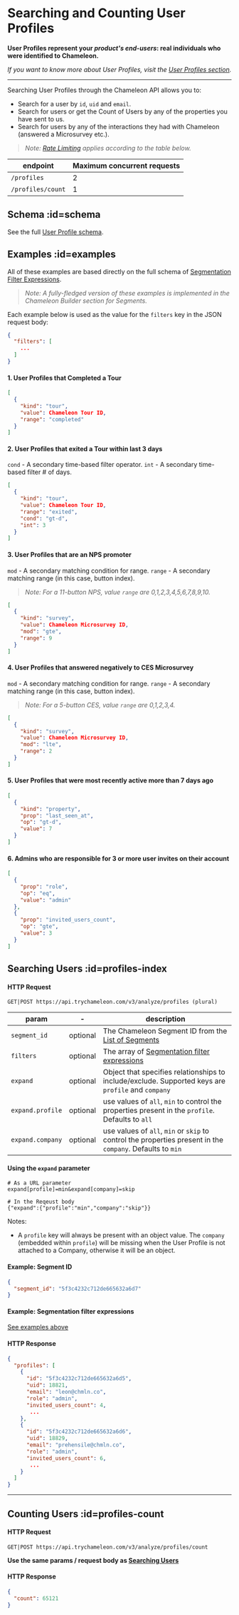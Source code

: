 # Searching and Counting User Profiles

**User Profiles represent your *product's end-users*: real individuals who were identified to Chameleon.** 

*If you want to know more about User Profiles, visit the [User Profiles section](apis/profiles.md).*

------



Searching User Profiles through the Chameleon API allows you to:

 - Search for a user by `id`, `uid` and `email`.
 - Search for users or get the Count of Users by any of the properties you have sent to us.
 - Search for users by any of the interactions they had with Chameleon (answered a Microsurvey etc.).

   

> *Note: [Rate Limiting](concepts/rate-limiting.md) applies according to the table below.*

| endpoint          | Maximum concurrent requests |
| ----------------- | --------------------------- |
| `/profiles`       | 2                           |
| `/profiles/count` | 1                           |



## Schema :id=schema

See the full [User Profile schema](apis/profiles.md?id=schema).


## Examples :id=examples

All of these examples are based directly on the full schema of [Segmentation Filter Expressions](concepts/filters.md).

> *Note: A fully-fledged version of these examples is implemented in the Chameleon Builder section for Segments.*

Each example below is used as the value for the `filters` key in the JSON request body:

```json
{
  "filters": [
    ...
  ]
}
```

#### 1. User Profiles that Completed a Tour

```json
[
  {
    "kind": "tour",
    "value": Chameleon Tour ID,
    "range": "completed"
  }
]
```



#### 2. User Profiles that exited a Tour within last 3 days

`cond` - A secondary time-based filter operator.
`int` - A secondary time-based filter # of days.

```json
[
  {
    "kind": "tour",
    "value": Chameleon Tour ID,
    "range": "exited",
    "cond": "gt-d",
    "int": 3
  }
]
```



#### 3. User Profiles that are an NPS promoter

`mod` - A secondary matching condition for range.
`range` - A secondary matching range (in this case, button index).

> *Note: For a 11-button NPS, value `range` are 0,1,2,3,4,5,6,7,8,9,10.*

```json
[
  {
    "kind": "survey",
    "value": Chameleon Microsurvey ID,
    "mod": "gte",
    "range": 9
  }
]
```



#### 4. User Profiles that answered negatively to CES Microsurvey

`mod` - A secondary matching condition for range.
`range` - A secondary matching range (in this case, button index).

> *Note: For a 5-button CES, value `range` are 0,1,2,3,4.*

```json
[
  {
    "kind": "survey",
    "value": Chameleon Microsurvey ID,
    "mod": "lte",
    "range": 2
  }
]
```



#### 5. User Profiles that were most recently active more than 7 days ago

```json
[
  {
    "kind": "property",
    "prop": "last_seen_at",
    "op": "gt-d",
    "value": 7
  }
]
```



#### 6. Admins who are responsible for 3 or more user invites on their account

```json
[
  {
    "prop": "role",
    "op": "eq",
    "value": "admin"
  },
  {
    "prop": "invited_users_count",
    "op": "gte",
    "value": 3 
  }
]
```



## Searching Users :id=profiles-index

#### HTTP Request

```
GET|POST https://api.trychameleon.com/v3/analyze/profiles (plural)
```

| param      | -        | description                                                  |
| ---------- | -------- | ------------------------------------------------------------ |
| `segment_id` | optional | The Chameleon Segment ID from the [List of Segments](apis/segments.md) |
| `filters`    | optional | The array of [Segmentation filter expressions](concepts/filters.md) |
| `expand`         | optional | Object that specifies relationships to include/exclude. Supported keys are `profile` and `company`      |
| `expand.profile` | optional | use values of `all`, `min` to control the properties present in the `profile`. Defaults to `all` |
| `expand.company` | optional | use values of `all`, `min` or `skip` to control the properties present in the `company`. Defaults to `min` |

#### Using the `expand` parameter

```
# As a URL parameter
expand[profile]=min&expand[company]=skip

# In the Reqeust body
{"expand":{"profile":"min","company":"skip"}}
```

Notes:
- A `profile` key will always be present with an object value. The `company` (embedded within `profile`) will be missing when the User Profile is not attached to a Company, otherwise it will be an object.

#### Example: Segment ID

```json
{
  "segment_id": "5f3c4232c712de665632a6d7"
}
```

#### Example: Segmentation filter expressions

[See examples above](api/profiles-search.md?id=examples)



#### HTTP Response

```json
{
  "profiles": [
    {
      "id": "5f3c4232c712de665632a6d5",
      "uid": 18821,
      "email": "leon@chmln.co",
      "role": "admin",
      "invited_users_count": 4,
       ...
    },
    {
      "id": "5f3c4232c712de665632a6d6",
      "uid": 18829,
      "email": "prehensile@chmln.co",
      "role": "admin",
      "invited_users_count": 6,
       ...
    }
  ]
}
```

------



## Counting Users :id=profiles-count

#### HTTP Request

```
GET|POST https://api.trychameleon.com/v3/analyze/profiles/count
```

**Use the same params / request body as [Searching Users](apis/profiles-search.md?id=profiles-index)**



#### HTTP Response

```json
{
  "count": 65121
}
```
